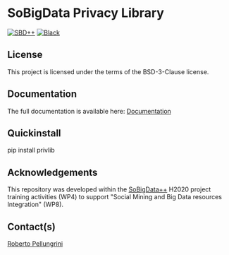 # SoBigData Privacy Library
[![SBD++](https://img.shields.io/badge/Available%20on-SoBigData%2B%2B-green)](https://sobigdata.d4science.org/group/sobigdata-gateway/explore?siteId=20371853)
[![Black](https://img.shields.io/badge/code%20style-black-000000.svg)](https://github.com/psf/black)

## License
This project is licensed under the terms of the BSD-3-Clause license.

## Documentation
The full documentation is available here: [Documentation](https://pellungrobe.readthedocs.io/en/latest/)

## Quickinstall
pip install privlib

## Acknowledgements
This repository was developed within the [SoBigData++](https://sobigdata.d4science.org/group/sobigdata-gateway/explore?siteId=20371853) H2020 project training activities (WP4) to support "Social Mining and Big Data resources Integration" (WP8).

## Contact(s)
[Roberto Pellungrini](mailto:roberto.pellungrini@sns.it)

